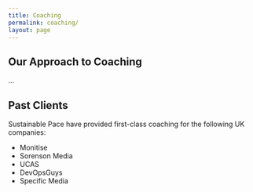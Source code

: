```yaml
---
title: Coaching
permalink: coaching/
layout: page
---
```


## Our Approach to Coaching

...

## Past Clients

Sustainable Pace have provided first-class coaching for the following UK companies:

- Monitise
- Sorenson Media
- UCAS
- DevOpsGuys
- Specific Media
